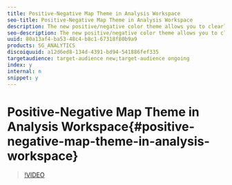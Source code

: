 ```yaml
---
title: Positive-Negative Map Theme in Analysis Workspace
seo-title: Positive-Negative Map Theme in Analysis Workspace
description: The new positive/negative color theme allows you to clearly depict positive versus negative numbers on a map. This new theme will also respect any polarity changes you make when you set up the event (in Admin) or create it in calculated metrics.
seo-description: The new positive/negative color theme allows you to clearly depict positive versus negative numbers on a map. This new theme will also respect any polarity changes you make when you set up the event (in Admin) or create it in calculated metrics.
uuid: 80a13af4-ba53-48c4-b8c1-67318f80b9a9
products: SG_ANALYTICS
discoiquuid: a12d6ed8-134d-4391-bd94-541886fef335
targetaudience: target-audience new;target-audience ongoing
index: y
internal: n
snippet: y
---
```


# Positive-Negative Map Theme in Analysis Workspace{#positive-negative-map-theme-in-analysis-workspace}

>[!VIDEO](https://video.tv.adobe.com/v/23127/?quality=12)

